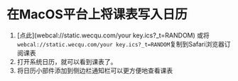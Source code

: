 # 在MacOS平台上将课表写入日历

1. [点此](webcal://static.wecqu.com/your key.ics?_t=RANDOM) 或将`webcal://static.wecqu.com/your key.ics?_t=RANDOM`复制到Safari浏览器订阅课表
2. 打开系统日历，就可以看到课表了。
3. 将日历小部件添加到侧边栏通知栏可以更方便地查看课表